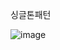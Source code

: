 싱글톤패턴

![image](https://user-images.githubusercontent.com/83406220/123748435-2ab1a280-d8ef-11eb-9210-52daa3aa5ee0.png)
